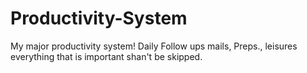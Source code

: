 # Productivity-System
My major productivity system! Daily Follow ups mails, Preps., leisures everything that is important shan't be skipped.
